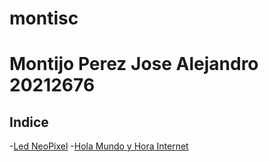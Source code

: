 
# montisc
# Montijo Perez Jose Alejandro 20212676

## Indice

-[Led NeoPixel](Neopixel.md)
-[Hola Mundo y Hora Internet](PracticaMundo.md)


